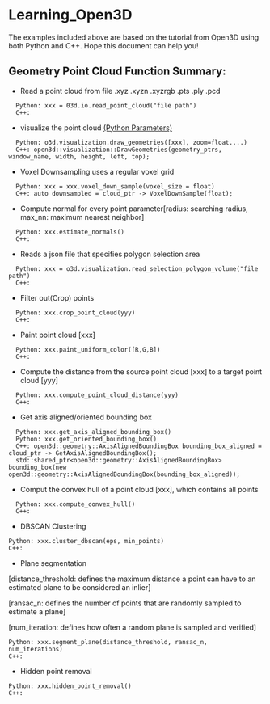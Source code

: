 # Learning_Open3D
The examples included above are based on the tutorial from Open3D using both Python and C++. Hope this document can help you! 

## Geometry Point Cloud Function Summary:
  - Read a point cloud from file  .xyz  .xyzn  .xyzrgb   .pts   .ply   .pcd 
  ```
    Python: xxx = 03d.io.read_point_cloud("file path") 
    C++: 
  ```
  - visualize the point cloud
    [(Python Parameters)](http://www.open3d.org/docs/release/python_api/open3d.visualization.draw_geometries.html)
  ```
    Python: o3d.visualization.draw_geometries([xxx], zoom=float....)
    C++: open3d::visualization::DrawGeometries(geometry_ptrs, window_name, width, height, left, top);
  ```
  - Voxel Downsampling uses a regular voxel grid
  ```
    Python: xxx = xxx.voxel_down_sample(voxel_size = float)
    C++: auto downsampled = cloud_ptr -> VoxelDownSample(float);
  ```
  - Compute normal for every point parameter[radius: searching radius, max_nn: maximum nearest neighbor]
  ```
    Python: xxx.estimate_normals()
    C++: 
  ```
  - Reads a json file that specifies polygon selection area
  ```
    Python: xxx = o3d.visualization.read_selection_polygon_volume("file path")
    C++: 
  ```
  - Filter out(Crop) points
  ```
    Python: xxx.crop_point_cloud(yyy)
    C++: 
  ```
  - Paint point cloud [xxx]
  ```
    Python: xxx.paint_uniform_color([R,G,B])
    C++: 
  ```
  - Compute the distance from the source point cloud [xxx] to a target point cloud [yyy]
  ```
    Python: xxx.compute_point_cloud_distance(yyy)
    C++: 
  ```
  - Get axis aligned/oriented bounding box
  ```
    Python: xxx.get_axis_aligned_bounding_box()
    Python: xxx.get_oriented_bounding_box()
    C++: open3d::geometry::AxisAlignedBoundingBox bounding_box_aligned = cloud_ptr -> GetAxisAlignedBoundingBox();
    std::shared_ptr<open3d::geometry::AxisAlignedBoundingBox> bounding_box(new open3d::geometry::AxisAlignedBoundingBox(bounding_box_aligned));
  ```
  - Comput the convex hull of a point cloud [xxx], which contains all points
  ```
    Python: xxx.compute_convex_hull()
    C++: 
  ```
  - DBSCAN Clustering
  ```
  Python: xxx.cluster_dbscan(eps, min_points)
  C++: 
  ```
  - Plane segmentation
   
   [distance_threshold: defines the maximum distance a point can have to an estimated plane to be considered an inlier]

   [ransac_n: defines the number of points that are randomly sampled to estimate a plane]
   
   [num_iteration: defines how often a random plane is sampled and verified]
  ```
  Python: xxx.segment_plane(distance_threshold, ransac_n, num_iterations)
  C++:
  ```
  - Hidden point removal
  ```
  Python: xxx.hidden_point_removal()
  C++:
  ```